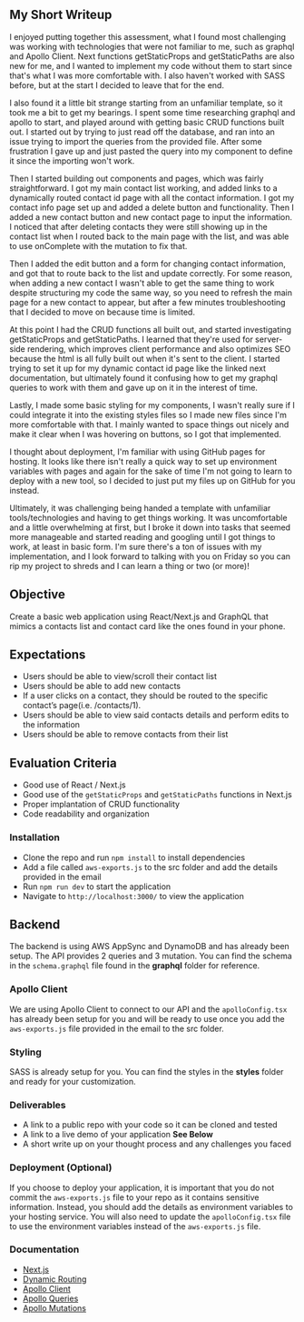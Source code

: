 ## My Short Writeup

I enjoyed putting together this assessment, what I found most challenging was working with technologies that were not familiar to me, such as graphql and Apollo Client. Next functions getStaticProps and getStaticPaths are also new for me, and I wanted to implement my code without them to start since that's what I was more comfortable with. I also haven't worked with SASS before, but at the start I decided to leave that for the end.

I also found it a little bit strange starting from an unfamiliar template, so it took me a bit to get my bearings. I spent some time researching graphql and apollo to start, and played around with getting basic CRUD functions built out. I started out by trying to just read off the database, and ran into an issue trying to import the queries from the provided file. After some frustration I gave up and just pasted the query into my component to define it since the importing won't work. 

Then I started building out components and pages, which was fairly straightforward. I got my main contact list working, and added links to a dynamically routed contact id page with all the contact information. I got my contact info page set up and added a delete button and functionality. Then I added a new contact button and new contact page to input the information. I noticed that after deleting contacts they were still showing up in the contact list when I routed back to the main page with the list, and was able to use onComplete with the mutation to fix that.

Then I added the edit button and a form for changing contact information, and got that to route back to the list and update correctly. For some reason, when adding a new contact I wasn't able to get the same thing to work despite structuring my code the same way, so you need to refresh the main page for a new contact to appear, but after a few minutes troubleshooting that I decided to move on because time is limited. 

At this point I had the CRUD functions all built out, and started investigating getStaticProps and getStaticPaths. I learned that they're used for server-side rendering, which improves client performance and also optimizes SEO because the html is all fully built out when it's sent to the client. I started trying to set it up for my dynamic contact id page like the linked next documentation, but ultimately found it confusing how to get my graphql queries to work with them and gave up on it in the interest of time.

Lastly, I made some basic styling for my components, I wasn't really sure if I could integrate it into the existing styles files so I made new files since I'm more comfortable with that. I mainly wanted to space things out nicely and make it clear when I was hovering on buttons, so I got that implemented. 

I thought about deployment, I'm familiar with using GitHub pages for hosting. It looks like there isn't really a quick way to set up environment variables with pages and again for the sake of time I'm not going to learn to deploy with a new tool, so I decided to just put my files up on GitHub for you instead.

Ultimately, it was challenging being handed a template with unfamiliar tools/technologies and having to get things working. It was uncomfortable and a little overwhelming at first, but I broke it down into tasks that seemed more manageable and started reading and googling until I got things to work, at least in basic form. I'm sure there's a ton of issues with my implementation, and I look forward to talking with you on Friday so you can rip my project to shreds and I can learn a thing or two (or more)!

## Objective

Create a basic web application using React/Next.js and GraphQL that mimics a contacts list and contact card like the ones found in your phone.

## Expectations

- Users should be able to view/scroll their contact list
- Users should be able to add new contacts
- If a user clicks on a contact, they should be routed to the specific contact’s page(i.e. /contacts/1).
- Users should be able to view said contacts details and perform edits to the information
- Users should be able to remove contacts from their list

## Evaluation Criteria

- Good use of React / Next.js
- Good use of the `getStaticProps` and `getStaticPaths` functions in Next.js
- Proper implantation of CRUD functionality
- Code readability and organization

### Installation

- Clone the repo and run `npm install` to install dependencies
- Add a file called `aws-exports.js` to the src folder and add the details provided in the email
- Run `npm run dev` to start the application
- Navigate to `http://localhost:3000/` to view the application

## Backend

The backend is using AWS AppSync and DynamoDB and has already been setup. The API provides 2 queries and 3 mutation. You can find the schema in the `schema.graphql` file found in the **graphql** folder for reference.

### Apollo Client

We are using Apollo Client to connect to our API and the `apolloConfig.tsx` has already been setup for you and will be ready to use once you add the `aws-exports.js` file provided in the email to the src folder.

### Styling

SASS is already setup for you. You can find the styles in the **styles** folder and ready for your customization.

### Deliverables

- A link to a public repo with your code so it can be cloned and tested
- A link to a live demo of your application **See Below**
- A short write up on your thought process and any challenges you faced

### Deployment (Optional)

If you choose to deploy your application, it is important that you do not commit the `aws-exports.js` file to your repo as it contains sensitive information. Instead, you should add the details as environment variables to your hosting service. You will also need to update the `apolloConfig.tsx` file to use the environment variables instead of the `aws-exports.js` file.

### Documentation

- [Next.js](https://nextjs.org/docs/getting-started)
- [Dynamic Routing](https://nextjs.org/learn/basics/dynamic-routes/page-path-external-data)
- [Apollo Client](https://www.apollographql.com/docs/react/)
- [Apollo Queries](https://www.apollographql.com/docs/react/data/queries)
- [Apollo Mutations](https://www.apollographql.com/docs/react/data/mutations/)
